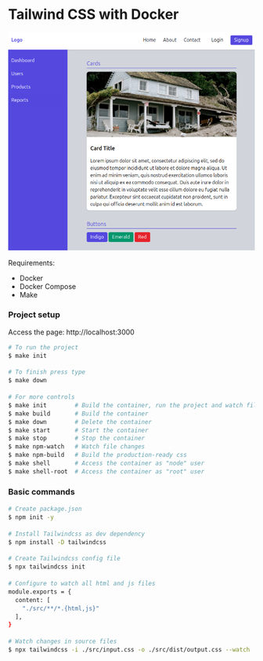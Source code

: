 
# Tailwind CSS with Docker

![Preview](preview.png "Preview")

Requirements:
- Docker
- Docker Compose
- Make

### Project setup

Access the page: http://localhost:3000

```bash
# To run the project
$ make init

# To finish press type
$ make down

# For more controls
$ make init        # Build the container, run the project and watch file changes
$ make build       # Build the container
$ make down        # Delete the container
$ make start       # Start the container
$ make stop        # Stop the container
$ make npm-watch   # Watch file changes
$ make npm-build   # Build the production-ready css
$ make shell       # Access the container as "node" user
$ make shell-root  # Access the container as "root" user
```

### Basic commands
```bash
# Create package.json
$ npm init -y

# Install Tailwindcss as dev dependency
$ npm install -D tailwindcss

# Create Tailwindcss config file
$ npx tailwindcss init

# Configure to watch all html and js files
module.exports = {
  content: [
    "./src/**/*.{html,js}"
  ],
}

# Watch changes in source files
$ npx tailwindcss -i ./src/input.css -o ./src/dist/output.css --watch
```
